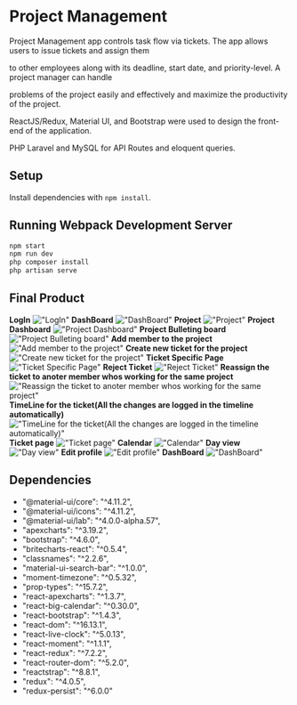 # Project Management
Project Management app controls task flow via tickets. The app allows users to issue tickets and assign them 

to other employees along with its deadline, start date, and priority-level. A project manager can handle

problems of the project easily and effectively and maximize the productivity of the project.

ReactJS/Redux, Material UI, and Bootstrap were used to design the front-end of the application.

PHP Laravel and MySQL for API Routes and eloquent queries.

## Setup

Install dependencies with `npm install`.

## Running Webpack Development Server

```sh
npm start
npm run dev
php composer install
php artisan serve
```

## Final Product
 **LogIn**
!["LogIn"](https://github.com/WanjinYoo/Project-management/blob/master/public/images/Login.png)
  **DashBoard**
!["DashBoard"](https://github.com/WanjinYoo/Project-management/blob/master/public/images/Dashboard.png)
 **Project**
!["Project"](https://github.com/WanjinYoo/Project-management/blob/master/public/images/Project.png)
 **Project Dashboard**
!["Project Dashboard"](https://github.com/WanjinYoo/Project-management/blob/master/public/images/Project_Dashboard.png)
 **Project Bulleting board**
!["Project Bulleting board"](https://github.com/WanjinYoo/Project-management/blob/master/public/images/Project_Bulleting_board.png)
 **Add member to the project**
!["Add member to the project"](https://github.com/WanjinYoo/Project-management/blob/master/public/images/Add_member_to_the_project.png)
  **Create new ticket for the project**
!["Create new ticket for the project"](https://github.com/WanjinYoo/Project-management/blob/master/public/images/Create_new_ticket_for_the_project.png)
  **Ticket Specific Page**
!["Ticket Specific Page"](https://github.com/WanjinYoo/Project-management/blob/master/public/images/Ticket_Specific_page.png)
  **Reject Ticket**
!["Reject Ticket"](https://github.com/WanjinYoo/Project-management/blob/master/public/images/Reject_ticket.png)
  **Reassign the ticket to anoter member whos working for the same project**
!["Reassign the ticket to anoter member whos working for the same project"](https://github.com/WanjinYoo/Project-management/blob/master/public/images/Reassign_ticket.png)
  **TimeLine for the ticket(All the changes are logged in the timeline automatically)**
!["TimeLine for the ticket(All the changes are logged in the timeline automatically)"](https://github.com/WanjinYoo/Project-management/blob/master/public/images/Timeline.png)
**Ticket page**
!["Ticket page"](https://github.com/WanjinYoo/Project-management/blob/master/public/images/Ticket_page.png)
**Calendar**
!["Calendar"](https://github.com/WanjinYoo/Project-management/blob/master/public/images/Calander.png)
**Day view**
!["Day view"](https://github.com/WanjinYoo/Project-management/blob/master/public/images/Day_view.png)
**Edit profile**
!["Edit profile"](https://github.com/WanjinYoo/Project-management/blob/master/public/images/Edit_profile.png)
**DashBoard**
!["DashBoard"](https://github.com/WanjinYoo/Project-management/blob/master/public/images/form.png)



## Dependencies
 - "@material-ui/core": "^4.11.2",
 - "@material-ui/icons": "^4.11.2", 
 - "@material-ui/lab": "^4.0.0-alpha.57",
 - "apexcharts": "^3.19.2",
 - "bootstrap": "^4.6.0",
 - "britecharts-react": "^0.5.4",
 - "classnames": "^2.2.6",
 - "material-ui-search-bar": "^1.0.0",
 - "moment-timezone": "^0.5.32",
 - "prop-types": "^15.7.2",
 - "react-apexcharts": "^1.3.7",
 - "react-big-calendar": "^0.30.0",
 - "react-bootstrap": "^1.4.3",
 - "react-dom": "^16.13.1",
 - "react-live-clock": "^5.0.13",
 - "react-moment": "^1.1.1",
 - "react-redux": "^7.2.2",
 - "react-router-dom": "^5.2.0",
 - "reactstrap": "^8.8.1",
 - "redux": "^4.0.5",
 - "redux-persist": "^6.0.0"







